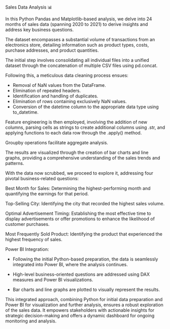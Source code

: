 Sales Data Analysis 📊

In this Python Pandas and Matplotlib-based analysis, we delve into 24 months of sales data (spanning 2020 to 2021) to derive insights and address key business questions. 

The dataset encompasses a substantial volume of transactions from an electronics store, detailing information such as  product types, costs, purchase addresses, and product quantities.

The initial step involves consolidating all individual files into a unified dataset through the concatenation of multiple CSV files using pd.concat.

Following this, a meticulous data cleaning process ensues:

- Removal of NaN values from the DataFrame.
- Elimination of repeated headers.
- Identification and handling of duplicates.
- Elimination of rows containing exclusively NaN values.
- Conversion of the datetime column to the appropriate data type using to_datetime.

Feature engineering is then employed, involving the addition of new columns, parsing cells as strings to create additional columns using .str, and applying functions to each data row through the .apply() method. 

Groupby operations facilitate aggregate analysis.

The results are visualized through the creation of bar charts and line graphs, providing a comprehensive understanding of the sales trends and patterns.

With the data now scrubbed, we proceed to explore it, addressing four pivotal business-related questions:

Best Month for Sales: Determining the highest-performing month and quantifying the earnings for that period.

Top-Selling City: Identifying the city that recorded the highest sales volume.

Optimal Advertisement Timing: Establishing the most effective time to display advertisements or offer promotions to enhance the likelihood of customer purchases.

Most Frequently Sold Product: Identifying the product that experienced the highest frequency of sales.


Power BI Integration:

- Following the initial Python-based preparation, the data is seamlessly integrated into Power BI, where the analysis continues.

- High-level business-oriented questions are addressed using DAX measures and Power BI visualizations.

- Bar charts and line graphs are plotted to visually represent the results.
  
This integrated approach, combining Python for initial data preparation and Power BI for visualization and further analysis, ensures a robust exploration of the sales data. It empowers stakeholders with actionable insights for strategic decision-making and offers a dynamic dashboard for ongoing monitoring and analysis.
